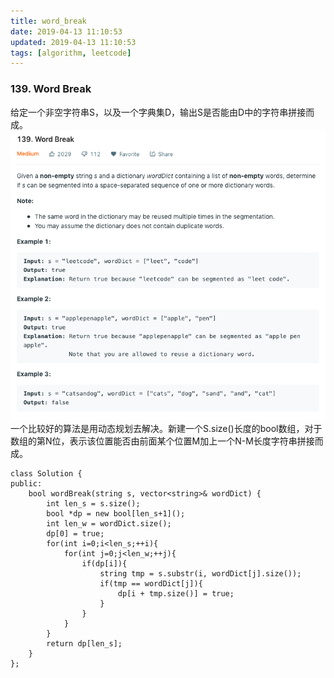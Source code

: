 ```yaml
---
title: word_break
date: 2019-04-13 11:10:53
updated: 2019-04-13 11:10:53
tags: [algorithm, leetcode]
---
```


### 139. Word Break
给定一个非空字符串S，以及一个字典集D，输出S是否能由D中的字符串拼接而成。  
![q139](/img/pic139.png)
一个比较好的算法是用动态规划去解决。新建一个S.size()长度的bool数组，对于数组的第N位，表示该位置能否由前面某个位置M加上一个N-M长度字符串拼接而成。  
```
class Solution {
public:
    bool wordBreak(string s, vector<string>& wordDict) {
        int len_s = s.size();
        bool *dp = new bool[len_s+1]();
        int len_w = wordDict.size();
        dp[0] = true;
        for(int i=0;i<len_s;++i){
            for(int j=0;j<len_w;++j){
                if(dp[i]){
                    string tmp = s.substr(i, wordDict[j].size());
                    if(tmp == wordDict[j]){
                        dp[i + tmp.size()] = true;
                    }
                }
            }
        }
        return dp[len_s];
    }
};
```
